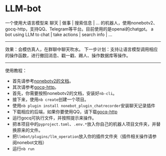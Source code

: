 # LLM-bot
一个使用大语言模型来 聊天 | 做事 | 搜索信息 | ... 的机器人，使用nonebotv2、gocq-http，支持QQ、Telegram等平台。目前使用的是openai的chatgpt。
 a bot using LLM to chat | take actions | search info | ...

---

效果：会模仿真人，在群聊中聊天吹水。
下一步计划：支持让语言模型调用相应的操作函数，进行撤回消息、戳一戳、踢人、操作数据库等操作。

---
使用教程：
- 首先请参考[nonebotv2的文档](https://nb2.baka.icu/docs/)。 
- 其次请参考[gocq-http](https://github.com/Mrs4s/go-cqhttp)。
- 首先，你需要按照nonebotv2的文档，安装好`nb-cli`。
- 接下来，使用`nb create`创建一个项目。
- 使用`nb plugin install nonebot_plugin_chatrecorder`安装聊天记录插件
- 下载相应的后端，如果你要使用QQ，请下载[gocq-http](https://github.com/Mrs4s/go-cqhttp/releases/tag/v1.0.1)
- 运行gocq可执行文件，并按照提示来操作。
- 把本项目中的`pyproject.toml`、`.env.*`放入你自己的机器人项目文件夹，并替换原来的文件。
- 把`llmbot/plugins/llm_operation`放入你的插件文件夹（插件相关操作请参阅nonebot文档）
- 运行`nb run`